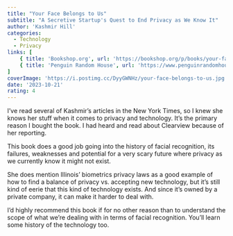 ```yaml
---
title: "Your Face Belongs to Us"
subtitle: "A Secretive Startup's Quest to End Privacy as We Know It"
author: 'Kashmir Hill'
categories:
  - Technology
  - Privacy
links: [
    { title: 'Bookshop.org', url: 'https://bookshop.org/p/books/your-face-belongs-to-us-a-secretive-startup-s-quest-to-end-privacy-as-we-know-it-kashmir-hill/19573494?ean=9780593448564' },
    { title: 'Penguin Random House', url: 'https://www.penguinrandomhouse.com/books/691288/your-face-belongs-to-us-by-kashmir-hill/' }
]
coverImage: 'https://i.postimg.cc/DyyGWNHz/your-face-belongs-to-us.jpg'
date: '2023-10-21'
rating: 4
---
```


I’ve read several of Kashmir’s articles in the New York Times, so I knew she knows her stuff when it comes to privacy and technology. It’s the primary reason I bought the book. I had heard and read about Clearview because of her reporting.

This book does a good job going into the history of facial recognition, its failures, weaknesses and potential for a very scary future where privacy as we currently know it might not exist.

She does mention Illinois’ biometrics privacy laws as a good example of how to find a balance of privacy vs. accepting new technology, but it’s still kind of eerie that this kind of technology exists. And since it’s owned by a private company, it can make it harder to deal with.

I’d highly recommend this book if for no other reason than to understand the scope of what we’re dealing with in terms of facial recognition. You’ll learn some history of the technology too.